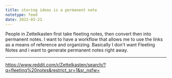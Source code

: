 ```yaml
---
title: storing ideas is a permanent note
notetype: feed
date: 2022-03-21
---
```

People in Zettelkasten first take fleeting notes, then convert then into permanent notes. I want to have a workflow that allows me to use the links as a means of reference and organizing. Basically I don't want Fleeting Notes and i want to generate permanent notes right away.

---

https://www.reddit.com/r/Zettelkasten/search/?q=fleeting%20notes&restrict_sr=1&sr_nsfw=